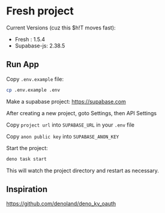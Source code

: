 # Fresh project

Current Versions (cuz this $h!T moves fast):

- Fresh : 1.5.4
- Supabase-js: 2.38.5

## Run App

Copy `.env.example` file:

```sh
cp .env.example .env
```

Make a supabase project: <https://supabase.com>

After creating a new project, goto Settings, then API Settings

Copy `project url` into `SUPABASE_URL` in your `.env` file

Copy `anon public key` into `SUPABASE_ANON_KEY`

Start the project:

```sh
deno task start
```

This will watch the project directory and restart as necessary.

## Inspiration 

<https://github.com/denoland/deno_kv_oauth>
